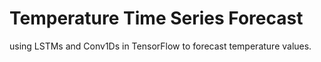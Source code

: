 # Temperature Time Series Forecast

using LSTMs and Conv1Ds in TensorFlow to forecast temperature values.
